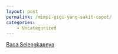 ```yaml
---
layout: post
permalink: /mimpi-gigi-yang-sakit-copot/
categories:
    - Uncategorized
---
```


[Baca Selengkapnya](/04)